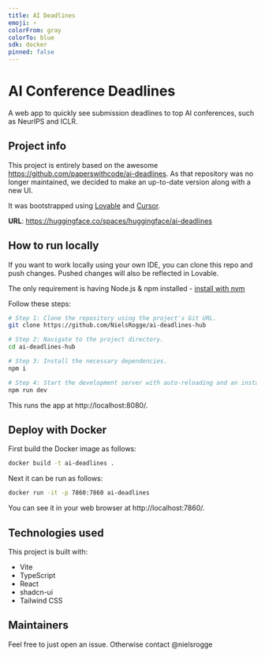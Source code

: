 ```yaml
---
title: AI Deadlines
emoji: ⚡
colorFrom: gray
colorTo: blue
sdk: docker
pinned: false
---
```


# AI Conference Deadlines

A web app to quickly see submission deadlines to top AI conferences, such as NeurIPS and ICLR.

## Project info

This project is entirely based on the awesome https://github.com/paperswithcode/ai-deadlines. As that repository was no longer maintained, we decided to make an up-to-date version along with a new UI.

It was bootstrapped using [Lovable](https://lovable.dev/) and [Cursor](https://www.cursor.com/).

**URL**: https://huggingface.co/spaces/huggingface/ai-deadlines

## How to run locally

If you want to work locally using your own IDE, you can clone this repo and push changes. Pushed changes will also be reflected in Lovable.

The only requirement is having Node.js & npm installed - [install with nvm](https://github.com/nvm-sh/nvm#installing-and-updating)

Follow these steps:

```sh
# Step 1: Clone the repository using the project's Git URL.
git clone https://github.com/NielsRogge/ai-deadlines-hub

# Step 2: Navigate to the project directory.
cd ai-deadlines-hub

# Step 3: Install the necessary dependencies.
npm i

# Step 4: Start the development server with auto-reloading and an instant preview.
npm run dev
```

This runs the app at http://localhost:8080/.

## Deploy with Docker

First build the Docker image as follows:

```bash
docker build -t ai-deadlines .
```

Next it can be run as follows:

```bash
docker run -it -p 7860:7860 ai-deadlines
```

You can see it in your web browser at http://localhost:7860/.

## Technologies used

This project is built with:

- Vite
- TypeScript
- React
- shadcn-ui
- Tailwind CSS

## Maintainers

Feel free to just open an issue. Otherwise contact @nielsrogge